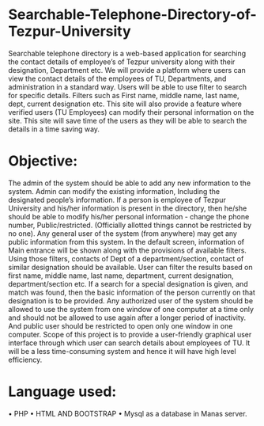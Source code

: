 # Searchable-Telephone-Directory-of-Tezpur-University

Searchable telephone directory is a web-based application for searching the contact details of employee’s of Tezpur university along with their designation, Department etc. We will provide a platform where users can view the contact details of the employees of TU, Departments, and administration in a standard way. Users will be able to use filter to search for specific details. Filters such as First name, middle name, last name, dept, current designation etc. This site will also provide a feature where verified users (TU Employees) can modify their personal information on the site. This site will save time of the users as they will be able to search the details in a time saving way.
# Objective:
The admin of the system should be able to add any new information to the system. Admin can modify the existing information, Including the designated people’s information. If a person is employee of Tezpur University and his/her information is present in the directory, then he/she should be able to modify his/her personal information - change the phone number, Public/restricted. (Officially allotted things cannot be restricted by no one). Any general user of the system (from anywhere) may get any public information from this system. In the default screen, information of Main entrance will be shown along with the provisions of available filters. Using those filters, contacts of Dept of a department/section, contact of similar designation should be available. User can filter the results based on first name, middle name, last name, department, current designation, department/section etc. If a search for a special designation is given, and match was found, then the basic information of the person currently on that designation is to be provided. Any authorized user of the system should be allowed to use the system from one window of one computer at a time only and should not be allowed to use again after a longer period of inactivity. And public user should be restricted to open only one window in one computer. Scope of this project is to provide a user-friendly graphical user interface through which user can search details about employees of TU. It will be a less time-consuming system and hence it will have high level efficiency.
# Language used:
• PHP
• HTML AND BOOTSTRAP
• Mysql as a database in Manas server.
